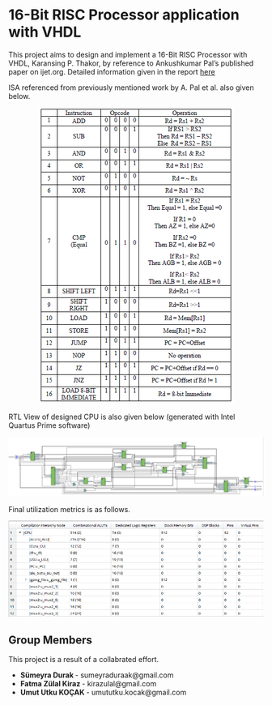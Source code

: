 # 16-Bit RISC Processor application with VHDL

This project aims to design and implement a 16-Bit RISC Processor with VHDL, Karansing P. Thakor, by reference to Ankushkumar Pal’s published paper on ijet.org.
Detailed information given in the report [here](/docs/ELE432_Project_Report.pdf)

ISA referenced from previously mentioned work by A. Pal et al. also given below.
<p align="center">
<img src="/doc/iset.png" width="" height="">
</p>

RTL View of designed CPU is also given below (generated with Intel Quartus Prime software)

<p align="center">
<img src="/doc/ALL_CPU.PNG" width="" height="">
</p>


Final utilization metrics is as follows. 

<p align="center">
<img src="/doc/utilization.PNG" width="" height="">
</p>

## Group Members 
This project is a result of a collabrated effort. <br>
<ul>
<li><strong>Sümeyra Durak </strong> - sumeyraduraak@gmail.com</li>
<li><strong>Fatma Zülal Kiraz </strong> - kirazulal@gmail.com</li>
<li><strong>Umut Utku KOÇAK </strong> - umututku.kocak@gmail.com</li>
</ul>





